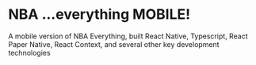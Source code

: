 # NBA ...everything MOBILE!
A mobile version of NBA Everything, built React Native, Typescript, React Paper Native, React Context, and several other key development technologies
